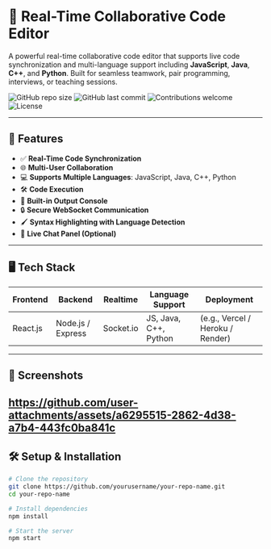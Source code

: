 # 🧠 Real-Time Collaborative Code Editor

A powerful real-time collaborative code editor that supports live code synchronization and multi-language support including **JavaScript**, **Java**, **C++**, and **Python**. Built for seamless teamwork, pair programming, interviews, or teaching sessions.

![GitHub repo size](https://img.shields.io/github/repo-size/yourusername/your-repo-name)
![GitHub last commit](https://img.shields.io/github/last-commit/yourusername/your-repo-name)
![Contributions welcome](https://img.shields.io/badge/contributions-welcome-brightgreen.svg)
![License](https://img.shields.io/github/license/yourusername/your-repo-name)

---

## 🚀 Features

- ✅ **Real-Time Code Synchronization**
- 🌐 **Multi-User Collaboration**
- 💻 **Supports Multiple Languages**: JavaScript, Java, C++, Python
- 🛠️ **Code Execution**
- 🧪 **Built-in Output Console**
- 🔒 **Secure WebSocket Communication**
- 🖌️ **Syntax Highlighting with Language Detection**
- 💬 **Live Chat Panel (Optional)**

---

## 🖥️ Tech Stack

| Frontend | Backend | Realtime | Language Support | Deployment |
|----------|---------|----------|------------------|------------|
| React.js | Node.js / Express | Socket.io | JS, Java, C++, Python | (e.g., Vercel / Heroku / Render) |

---

## 📸 Screenshots

https://github.com/user-attachments/assets/a6295515-2862-4d38-a7b4-443fc0ba841c
---

## 🛠️ Setup & Installation

```bash
# Clone the repository
git clone https://github.com/yourusername/your-repo-name.git
cd your-repo-name

# Install dependencies
npm install

# Start the server
npm start
